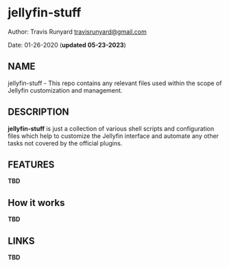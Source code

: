 # jellyfin-stuff

Author: Travis Runyard <travisrunyard@gmail.com>

Date: 01-26-2020 (**updated 05-23-2023**)


## NAME

jellyfin-stuff - This repo contains any relevant files used within the scope of Jellyfin customization and management.


## DESCRIPTION

**jellyfin-stuff** is just a collection of various shell scripts and configuration files which help to customize the Jellyfin interface and automate any other tasks not covered by the official plugins.


## FEATURES

**TBD**


## How it works

**TBD**


## LINKS

**TBD**

